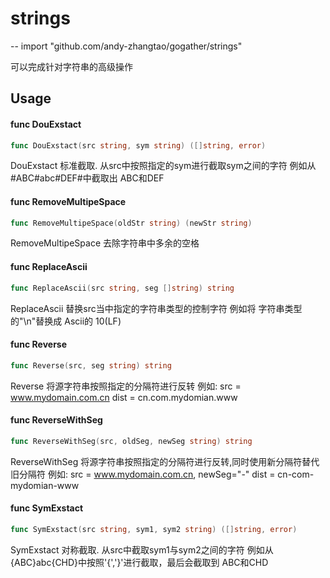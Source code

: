 # strings
--
    import "github.com/andy-zhangtao/gogather/strings"

可以完成针对字符串的高级操作

## Usage

#### func  DouExstact

```go
func DouExstact(src string, sym string) ([]string, error)
```
DouExstact 标准截取. 从src中按照指定的sym进行截取sym之间的字符 例如从#ABC#abc#DEF#中截取出 ABC和DEF

#### func  RemoveMultipeSpace

```go
func RemoveMultipeSpace(oldStr string) (newStr string)
```
RemoveMultipeSpace 去除字符串中多余的空格

#### func  ReplaceAscii

```go
func ReplaceAscii(src string, seg []string) string
```
ReplaceAscii 替换src当中指定的字符串类型的控制字符 例如将 字符串类型的"\n"替换成 Ascii的 10(LF)

#### func  Reverse

```go
func Reverse(src, seg string) string
```
Reverse 将源字符串按照指定的分隔符进行反转 例如: src = www.mydomain.com.cn dist =
cn.com.mydomian.www

#### func  ReverseWithSeg

```go
func ReverseWithSeg(src, oldSeg, newSeg string) string
```
ReverseWithSeg 将源字符串按照指定的分隔符进行反转,同时使用新分隔符替代旧分隔符 例如: src = www.mydomain.com.cn,
newSeg="-" dist = cn-com-mydomian-www

#### func  SymExstact

```go
func SymExstact(src string, sym1, sym2 string) ([]string, error)
```
SymExstact 对称截取. 从src中截取sym1与sym2之间的字符 例如从{ABC}abc{CHD}中按照'{','}'进行截取，最后会截取到
ABC和CHD
